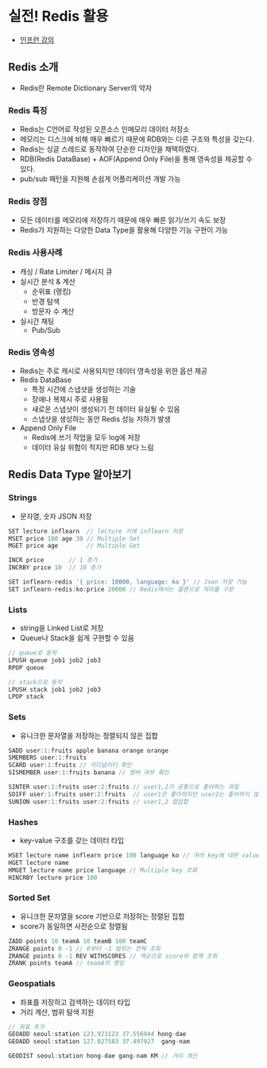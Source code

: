 # 실전! Redis 활용

- [인프런 강의](https://www.inflearn.com/course/%EC%8B%A4%EC%A0%84-redis-%ED%99%9C%EC%9A%A9/dashboard)

## Redis 소개

- Redis란 Remote Dictionary Server의 약자

### Redis 특징

- Redis는 C언어로 작성된 오픈소스 인메모리 데이터 저장소
- 메모리는 디스크에 비해 매우 빠르기 때문에 RDB와는 다른 구조와 특성을 갖는다.
- Redis는 싱글 스레드로 동작하여 단순한 디자인을 채택하였다.
- RDB(Redis DataBase) + AOF(Append Only File)을 통해 영속성을 제공할 수 있다.
- pub/sub 패턴을 지원해 손쉽게 어플리케이션 개발 가능

### Redis 장점

- 모든 데이터를 메모리에 저장하기 때문에 매우 빠른 읽기/쓰기 속도 보장
- Redis가 지원하는 다양한 Data Type을 활용해 다양한 기능 구현이 가능

### Redis 사용사례

- 캐싱 / Rate Limiter / 메시지 큐
- 실시간 분석 & 계산
  - 순위표 (랭킹)
  - 반경 탐색
  - 방문자 수 계산
- 실시간 채팅
  - Pub/Sub

### Redis 영속성

- Redis는 주로 캐시로 사용되지만 데이터 영속성을 위한 옵션 제공
- Redis DataBase
  - 특정 시간에 스냅샷을 생성하는 기술
  - 장애나 복제시 주로 사용됨
  - 새로운 스냅샷이 생성되기 전 데이터 유실될 수 있음
  - 스냅샷을 생성하는 동안 Redis 성능 저하가 발생
- Append Only File
  - Redis에 쓰기 작업을 모두 log에 저장
  - 데이터 유실 위험이 적지만 RDB 보다 느림

## Redis Data Type 알아보기

### Strings

- 문자열, 숫자 JSON 저장

```js
SET lecture inflearn  // lecture 키에 inflearn 저장
MSET price 100 age 30 // Multiple Set
MGET price age        // Multiple Get

INCR price       // 1 증가
INCRBY price 10  // 10 증가

SET inflearn-redis '{ price: 10000, language: ko }' // Json 저장 가능
SET inflearn-redis:ko:price 20000 // Redis에서는 콜론으로 의미를 구분
```

### Lists

- string을 Linked List로 저장
- Queue나 Stack을 쉽게 구현할 수 있음

```js
// queue로 동작
LPUSH queue job1 job2 job3
RPOP queue

// stack으로 동작
LPUSH stack job1 job2 job3
LPOP stack
```

### Sets

- 유니크한 문자열을 저장하는 정렬되지 않은 집합

```js
SADD user:1:fruits apple banana orange orange
SMEMBERS user:1:fruits
SCARD user:1:fruits // 카디널리티 확인
SISMEMBER user:1:fruits banana // 멤버 여부 확인

SINTER user:1:fruits user:2:fruits // user1,2가 공통으로 좋아하는 과일
SDIFF user:1:fruits user:2:fruits  // user1은 좋아하지만 user2는 좋아하지 않는 과일
SUNION user:1:fruits user:2:fruits // user1,2 합집합
```

### Hashes

- key-value 구조를 갖는 데이터 타입

```js
HSET lecture name inflearn price 100 language ko // 여러 key에 대한 value 추가
HGET lecture name
HMGET lecture name price language // Multiple key 조회
HINCRBY lecture price 100
```

### Sorted Set

- 유니크한 문자열을 score 기반으로 저장하는 정렬된 집합
- score가 동일하면 사전순으로 정렬됨

```js
ZADD points 10 teamA 10 teamB 100 teamC
ZRANGE points 0 -1 // 0부터 -1 범위는 전체 조회
ZRANGE points 0 -1 REV WITHSCORES // 역순으로 score와 함께 조회
ZRANK points teamA // teamA의 랭킹
```

### Geospatials

- 좌표를 저장하고 검색하는 데이터 타입
- 거리 계산, 범위 탐색 지원

```js
// 좌표 추가
GEOADD seoul:station 123.923123 37.556944 hong-dae
GEOADD seoul:station 127.027583 37.497927  gang-nam

GEODIST seoul:station hong-dae gang-nam KM // 거리 계산
```
